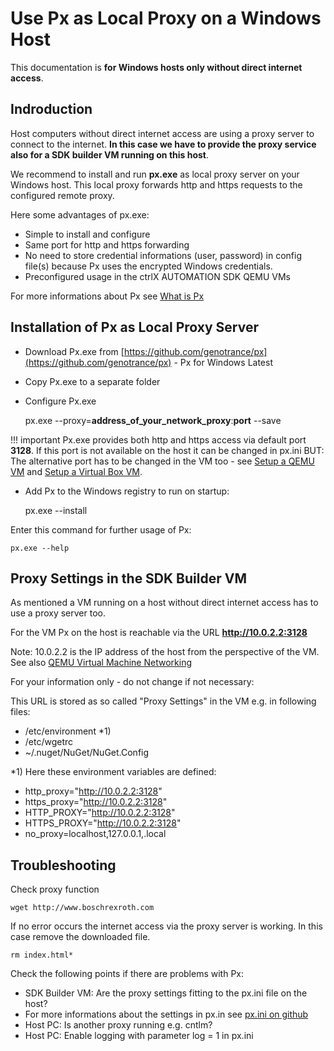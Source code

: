# Use Px as Local Proxy on a Windows Host

This documentation is __for Windows hosts only without direct internet access__.

## Indroduction

Host computers without direct internet access are using a proxy server to connect to the internet. __In this case we have to provide the proxy service also for a SDK builder VM running on this host__.

We recommend to install and run __px.exe__ as local proxy server on your Windows host. This local proxy forwards http and https requests to the configured remote proxy.

Here some advantages of px.exe:

* Simple to install and configure
* Same port for http and https forwarding
* No need to store credential informations (user, password) in config file(s) because Px uses the encrypted Windows credentials.
* Preconfigured usage in the ctrlX AUTOMATION SDK QEMU VMs

For more informations about Px see [What is Px](https://github.com/genotrance/px)
 
## Installation of Px as Local Proxy Server 

* Download Px.exe from [https://github.com/genotrance/px](https://github.com/genotrance/px) - Px for Windows Latest
* Copy Px.exe to a separate folder
* Configure Px.exe

    px.exe --proxy=__address_of_your_network_proxy__:__port__ --save

!!! important 
    Px.exe provides both http and https access via default port __3128__. If this port is not available on the host it can be changed in px.ini BUT: The alternative port has to be changed in the VM too - see [Setup a QEMU VM](setup_qemu_ubuntu.md) and [Setup a Virtual Box VM](setup_windows_virtualbox_ubuntu.md). 


* Add Px to the Windows registry to run on startup:

    px.exe --install


Enter this command for further usage of Px:

    px.exe --help


## Proxy Settings in the SDK Builder VM

As mentioned a VM running on a host without direct internet access has to use a proxy server too. 

For the VM Px on the host is reachable via the URL __http://10.0.2.2:3128__

Note: 10.0.2.2 is the IP address of the host from the perspective of the VM. See also [QEMU Virtual Machine Networking](setup_qemu_ubuntu.md#qemu-virtual-machine-networking)

For your information only - do not change if not necessary:

This URL is stored as so called "Proxy Settings" in the VM e.g. in following files:


* /etc/environment *1)
* /etc/wgetrc
* ~/.nuget/NuGet/NuGet.Config

*1) Here these environment variables are defined:

* http_proxy="http://10.0.2.2:3128"
* https_proxy="http://10.0.2.2:3128"
* HTTP_PROXY="http://10.0.2.2:3128"
* HTTPS_PROXY="http://10.0.2.2:3128"
* no_proxy=localhost,127.0.0.1,.local
 
## Troubleshooting

Check proxy function

    wget http://www.boschrexroth.com

If no error occurs the internet access via the proxy server is working. In this case remove the downloaded file.

    rm index.html*

Check the following points if there are problems with Px:

* SDK Builder VM: Are the proxy settings fitting to the px.ini file on the host?
* For more informations about the settings in px.in see [px.ini on github](https://github.com/genotrance/px/blob/master/px.ini)
* Host PC: Is another proxy running e.g. cntlm? 
* Host PC: Enable logging with parameter log = 1 in px.ini
